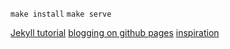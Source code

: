 `make install`
`make serve`

[Jekyll tutorial](https://jekyllrb.com/docs/step-by-step/01-setup/)
[blogging on github pages](https://docs.github.com/en/pages/setting-up-a-github-pages-site-with-jekyll)
[inspiration](https://github.com/nurkiewicz/nurkiewicz.com)

